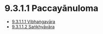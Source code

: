 

# 9.3.1.1 Paccayānuloma

* [9.3.1.1.1 Vibhaṅgavāra](9.3.1.1/9.3.1.1.1.md)
* [9.3.1.1.2 Saṅkhyāvāra](9.3.1.1/9.3.1.1.2.md)



